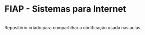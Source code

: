 # FIAP - Sistemas para Internet
<br>
Repositório criado para compartilhar a códificação usada nas aulas
